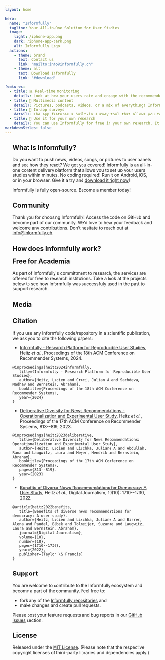 ```yaml
---
layout: home

hero:
  name: "Informfully"
  tagline: Your All-in-One Solution for User Studies
  image:
    light: /iphone-app.png
    dark: /iphone-app-dark.png
    alt: Informfully Logo
  actions:
    - theme: brand
      text: Contact us
      link: "mailto:info@informfully.ch"
    - theme: alt
      text: Download Informfully
      link: "#download"

features:
  - title: 📊 Real-time monitoring
    details: Look at how your users rate and engage with the recommended content. All interactions can be monitored online and exported.
  - title: 🎥 Multimedia content
    details: Pictures, podcasts, videos, or a mix of everything! Informfully supports a wide range of content types that you can push to users at any time.
  - title: 📝 In-app surveys
    details: The app features a built-in survey tool that allows you to send questionnaires to the participants and personalized notifications. Evaluate the answers automatically and export them.
  - title: 🔬 Use it for your own research
    details: You can use Informfully for free in your own research. It can be custom-tailored to your preferences and experimental design.
markdownStyles: false
---
```


<div class="home-content vp-doc">


## What Is Informfully?

Do you want to push news, videos, songs, or pictures to user panels and see how they react? We got you covered! Informfully is an all-in-one content delivery platform that allows you to set up your users studies within minutes. No coding required! Run it on Android, iOS, or in your browser. Give it a try and <a href="#download" class="smoothscroll">download it right now</a>!

Informfully is fully open-source. Become a member today!


## Community

Thank you for choosing Informfully!
Access the code on GitHub and become part of our community. We’d love to hear your feedback and welcome any contributions. Don’t hesitate to reach out at [info@informfully.ch](mailto:info@informfully.ch).

<Community />

## How does Informfully work?

</div>
<How />

<DownloadCallToAction />
<div class="home-content vp-doc">

<div class="no-border-top">

## Free for Academia

As part of Informfully's committment to research, the services are offered for free to research institutions. Take a look at the projects below to see how Informfully was successfuly used in the past to support research.

</div>


## Media

<MediaLinks />

## Citation

If you use any Informfully code/repository in a scientific publication,
we ask you to cite the following papers:

-   [Informfully - Research Platform for Reproducible User
    Studies](https://www.researchgate.net/publication/383261885_Informfully_-_Research_Platform_for_Reproducible_User_Studies),
    Heitz *et al.*, Proceedings of the 18th ACM Conference on
    Recommender Systems, 2024.

```
@inproceedings{heitz2024informfully,
   title={Informfully - Research Platform for Reproducible User Studies},
   author={Heitz, Lucien and Croci, Julian A and Sachdeva, Madhav and Bernstein, Abraham},
   booktitle={Proceedings of the 18th ACM Conference on Recommender Systems},
   year={2024}
}
```

-   [Deliberative Diversity for News Recommendations -
    Operationalization and Experimental User
    Study](https://dl.acm.org/doi/10.1145/3604915.3608834), Heitz *et
    al.*, Proceedings of the 17th ACM Conference on Recommender Systems,
    813--819, 2023.

```
@inproceedings{heitz2023deliberative,
   title={Deliberative Diversity for News Recommendations: Operationalization and Experimental User Study},
   author={Heitz, Lucien and Lischka, Juliane A and Abdullah, Rana and Laugwitz, Laura and Meyer, Hendrik and Bernstein, Abraham},
   booktitle={Proceedings of the 17th ACM Conference on Recommender Systems},
   pages={813--819},
   year={2023}
}
```

-   [Benefits of Diverse News Recommendations for Democracy: A User
    Study](https://www.tandfonline.com/doi/full/10.1080/21670811.2021.2021804),
    Heitz *et al.*, Digital Journalism, 10(10): 1710--1730, 2022.

```
@article{heitz2022benefits,
   title={Benefits of diverse news recommendations for democracy: A user study},
   author={Heitz, Lucien and Lischka, Juliane A and Birrer, Alena and Paudel, Bibek and Tolmeijer, Suzanne and Laugwitz, Laura and Bernstein, Abraham},
   journal={Digital Journalism},
   volume={10},
   number={10},
   pages={1710--1730},
   year={2022},
   publisher={Taylor \& Francis}
}
```

## Support

You are welcome to contribute to the Informfully ecosystem and become a
part of the community. Feel free to:

-   fork any of the [Informfully
    repositories](https://github.com/Informfully/Documentation) and
-   make changes and create pull requests.

Please post your feature requests and bug reports in our [GitHub
issues](https://github.com/Informfully/Documentation/issues) section.

## License

Released under the [MIT
License](https://github.com/Informfully/Documentation/blob/main/LICENSE).
(Please note that the respective copyright licenses of third-party
libraries and dependencies apply.)

</div>

<Footer />

<script setup>
import Community from './components/Community.vue'
import MediaLinks from './components/MediaLinks.vue'
import DownloadCallToAction from './components/DownloadCallToAction.vue'
import How from './components/How.vue'
import Footer from './.vitepress/theme/Footer.vue'
</script>



<style scoped>
.home-content {
  max-width: 800px;
  margin-left: auto;
  margin-right: auto;
  @media (min-width: 640px) {
    padding: 0 48px;
  }
  padding: 0 24px;
}

.home-content.first {
  margin-top: 50px;
}

.home-button {
  margin: 20px auto;
  text-align: center;
}

.home-button a {
  text-decoration: none;
}

.home-content img {
  margin: 20px auto;
  border-radius: 10px;
}

.no-border-top {
  h2 {
    border-top: none !important;
    margin-top: 15px;
  }
}
</style>
